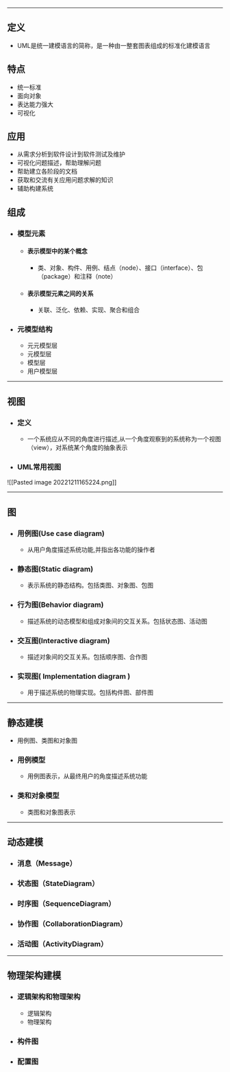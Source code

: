 ------

## 定义
- UML是统一建模语言的简称，是一种由一整套图表组成的标准化建模语言
## 特点
- 统一标准
- 面向对象
- 表达能力强大
- 可视化
## 应用
- 从需求分析到软件设计到软件测试及维护
- 可视化问题描述，帮助理解问题
- 帮助建立各阶段的文档
- 获取和交流有关应用问题求解的知识
- 辅助构建系统
## 组成
- ### 模型元素
	- #### 表示模型中的某个概念
		- 类、对象、构件、用例、结点（node）、接口（interface）、包（package）和注释（note）
	- #### 表示模型元素之间的关系
		- 关联、泛化、依赖、实现、聚合和组合
- ### 元模型结构
	- 元元模型层
	- 元模型层
	- 模型层
	- 用户模型层

-----

## 视图
- ### 定义
	- 一个系统应从不同的角度进行描述,从一个角度观察到的系统称为一个视图（view），对系统某个角度的抽象表示
- ### UML常用视图
![[Pasted image 20221211165224.png]]

-----

## 图
- ### 用例图(Use case diagram) 
	- 从用户角度描述系统功能,并指出各功能的操作者
- ### 静态图(Static diagram)
	- 表示系统的静态结构。包括类图、对象图、包图
- ### 行为图(Behavior diagram)
	- 描述系统的动态模型和组成对象间的交互关系。包括状态图、活动图
- ### 交互图(Interactive diagram)
	- 描述对象间的交互关系。包括顺序图、合作图
- ### 实现图( Implementation diagram )
	- 用于描述系统的物理实现。包括构件图、部件图

----

## 静态建模
- 用例图、类图和对象图
- ### 用例模型
	- 用例图表示，从最终用户的角度描述系统功能
- ### 类和对象模型
	- 类图和对象图表示

-----

## 动态建模
- ### 消息（Message）
- ### 状态图（StateDiagram）
- ### 时序图（SequenceDiagram）
- ### 协作图（CollaborationDiagram）
- ### 活动图（ActivityDiagram）

-----

## 物理架构建模
- ### 逻辑架构和物理架构
	- 逻辑架构
	- 物理架构
- ### 构件图
- ### 配置图
